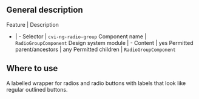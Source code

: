 ## General description

Feature | Description
- | -
Selector | `cvi-ng-radio-group`
Component name | `RadioGroupComponent`
Design system module | -
Content | yes
Permitted parent/ancestors | any
Permitted children | `RadioGroupComponent`

## Where to use

A labelled wrapper for radios and radio buttons with labels that look like regular outlined buttons.
